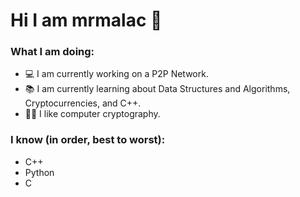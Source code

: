 # Hi I am mrmalac 👋

### What I am doing:
- 💻 I am currently working on a P2P Network.
- 📚 I am currently learning about Data Structures and Algorithms, Cryptocurrencies, and C++.
- 👍🏻 I like computer cryptography.

### I know (in order, best to worst):
- C++
- Python
- C

<!--
**mrmalac/mrmalac** is a ✨ _special_ ✨ repository because its `README.md` (this file) appears on your GitHub profile.
